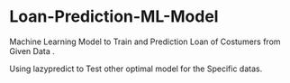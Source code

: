 # Loan-Prediction-ML-Model
Machine Learning Model to Train and Prediction Loan of Costumers from Given Data .

Using lazypredict to Test other optimal model for the Specific datas. 
